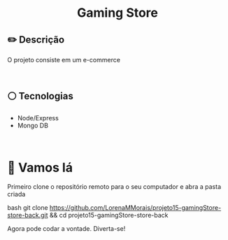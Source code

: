 # <p align = "center"> Gaming Store </p>

## ✏️ Descrição
<p align="justify" >O projeto consiste em um e-commerce</p>

</br>

##  <p align = "left"> :white_circle: Tecnologias</p>

- Node/Express
- Mongo DB

</br>

# 🏁 Vamos lá 

Primeiro clone o repositório remoto para o seu computador e abra a pasta criada

bash
git clone https://github.com/LorenaMMorais/projeto15-gamingStore-store-back.git && cd projeto15-gamingStore-store-back

Agora pode codar a vontade. Diverta-se!